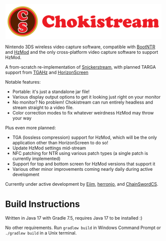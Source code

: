 ![Chokistream](banner.svg)

Nintendo 3DS wireless video capture software, compatible with [BootNTR](https://github.com/44670/BootNTR) and [HzMod](https://chainswordcs.com/horizon-by-sono.html) and the only cross-platform video capture software to support HzMod.

A from-scratch re-implementation of [Snickerstream](https://github.com/RattletraPM/Snickerstream), with planned TARGA support from [TGAHz](https://github.com/ChainSwordCS/TGAHz-Parsing) and [HorizonScreen](hps://github.com/gamingaddictionz03/HorizonM)

Notable features:
 * Portable: it's just a standalone jar file!
 * Various display output options to get it looking just right on your monitor
 * No monitor? No problem! Chokistream can run entirely headless and stream straight to a video file.
 * Color correction modes to fix whatever weirdness HzMod may throw your way

Plus even more planned:
 * TGA (lossless compression) support for HzMod, which will be the only application other than HorizonScreen to do so!
 * Update HzMod settings mid-stream
 * NFC patching for NTR using various patch types (a single patch is currently implemented)
 * Support for top and bottom screen for HzMod versions that support it
 * Various other minor improvements coming nearly daily during active development

Currently under active development by [Eiim](https://github.com/Eiim), [herronjo](https://github.com/herronjo), and [ChainSwordCS](https://github.com/ChainSwordCS).

# Build Instructions

Written in Java 17 with Gradle 7.5, requires Java 17 to be installed :)

No other requirements. Run `gradlew build` in Windows Command Prompt or `./gradlew build` in a Unix terminal.

